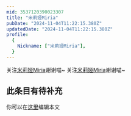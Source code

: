 ```yaml
---
mid: 3537120390023307
title: "米莉娅Miria"
pubDate: "2024-11-04T11:22:15.380Z"
updatedDate: "2024-11-04T11:22:15.380Z"
profile:
  {
    Nickname: ["米莉娅Miria"],
  }
---
```


关注[米莉娅Miria](https://space.bilibili.com/3537120390023307)谢谢喵~ 关注[米莉娅Miria](https://space.bilibili.com/3537120390023307)谢谢喵~

## 此条目有待补充
你可以在[这里](https://github.com/Yuhanawa/VTuber.ICU-Content/edit/master/v/米莉娅Miria/index.md)编辑本文
